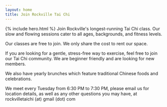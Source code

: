 ```yaml
---
layout: home
title: Join Rockville Tai Chi
---
```

{% include hero.html %}
Join Rockville's longest-running Tai Chi class. Our slow and flowing sessions cater to all ages, backgrounds, and fitness levels.

Our classes are free to join. We only share the cost to rent our space.

If you are looking for a gentle, stress-free way to exercise, feel free to join our Tai Chi community. We are beginner friendly and are looking for new members.

We also have yearly brunches which feature traditional Chinese foods and celebrations.

We meet every Tuesday from 6:30 PM to 7:30 PM, please email us for location details, as well as any other questions you may have, at rockvilletaichi (at) gmail (dot) com